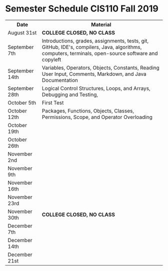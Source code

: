 <!DOCTYPE html>
<html>
	<head></head>
	<body>
		<h1>Semester Schedule CIS110 Fall 2019</h1>
		<table>
			<tr>
				<th> Date </th>
				<th> Material </th>
			</tr>
			<tr>
				<td>August 31st</td>
				<td><strong> COLLEGE CLOSED, NO CLASS </strong></td>
			</tr>	
			<tr>
				<td>September 7th</td>
				<td>Introductions, grades, assignments, tests, git, GitHub, IDE's, compilers, Java, algorithms, computers, terminals, open-source software and copyleft </td>
			</tr>
			<tr>
				<td>September 14th</td>
				<td>Variables, Operators, Objects, Constants, Reading User Input, Comments, Markdown, and Java Documentation</td>
			</tr>
			<tr>
				<td>September 28th</td>
				<td>Logical Control Structures, Loops, and Arrays, Debugging and Testing,  </td>
			</tr>
			<tr>
				<td>October 5th</td>
				<td> First Test </td>
			</tr>
			<tr>
				<td>October 12th</td>
				<td> Packages, Functions, Objects, Classes, Permissions, Scope, and Operator Overloading</td>
			</tr>
			<tr>
				<td>October 19th</td>
				<td> </td>
			</tr>
			<tr>
				<td>October 26th</td>
				<td> </td>
			</tr>
			<tr>
				<td>November 2nd </td>
				<td> </td>
			</tr>
			<tr>
				<td>November 9th</td>
				<td> </td>
			</tr>
			<tr>
				<td>November 16th</td>
				<td> </td>
			</tr>
			<tr>
				<td>November 23rd </td>
				<td> </td>
			</tr>
			<tr>
				<td>November 30th </td>
				<td><strong> COLLEGE CLOSED, NO CLASS </strong></td>
			</tr>
			<tr>
				<td>December 7th </td>
				<td> </td>
			</tr>
			<tr>
				<td>December 14th </td>
				<td> </td>
			</tr>
			<tr>
				<td>December 21st </td>
				<td> </td>
			</tr>
	</body>
</html>
